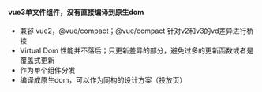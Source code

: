 #### vue3单文件组件，没有直接编译到原生dom
- 兼容 vue2，@vue/compact；@vue/compact 针对v2和v3的vd差异进行桥接
- Virtual Dom 性能并不落后；只更新差异的部分，避免过多的更新函数或者是覆盖式更新
- 作为单个组件分发
- 编译成原生dom，可以作为同构的设计方案（投放页）
